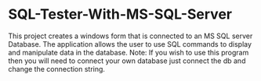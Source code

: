 # SQL-Tester-With-MS-SQL-Server
This project creates a windows form that is connected to an MS SQL server Database. The application allows the user to use SQL commands to display and manipulate data in the database. 
Note:
If you wish to use this program then you will need to connect your own database just connect the db and change the connection string.
